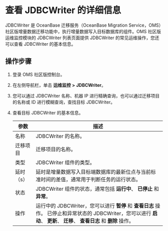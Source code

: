 # 查看 JDBCWriter 的详细信息

JDBCWriter 是 OceanBase 迁移服务（OceanBase Migration Service，OMS）社区版增量数据迁移功能中，执行增量数据写入目标数据库的组件。OMS 社区版运维监控模块的 JDBCWriter 列表页面提供 JDBCWriter 的常见运维操作，您还可以查看 JDBCWriter 的基本信息。

## 操作步骤

1. 登录 OMS 社区版控制台。

2. 在左侧导航栏，单击 **运维监控** **\>** **JDBCWriter**。

3. 您可以通过 JDBCWriter 名称、机器 IP 进行精确查询，也可以通过迁移项目的名称或 ID 进行模糊查询，查找目标 JDBCWriter。

4. 查看目标 JDBCWriter 的基本信息。

   | **参数** |                                                                  **描述**                                                                  |
   |--------|------------------------------------------------------------------------------------------------------------------------------------------|
   | 名称     | JDBCWriter 的名称。                                                                                                                          |
   | 迁移项目   | 迁移项目的名称。                                                                                                                                 |
   | 类型     | JDBCWriter 组件的类型。                                                                                                                        |
   | 延时（s）  | 延时是增量数据写入目标端数据库的最新位点与当前标准时间的差值，通常用于判断任务的运行状态。                                                                                            |
   | 状态     | JDBCWriter 组件的状态，通常包括 **运行中**、 **已停止** 和 **异常**。                                                                                       |
   | 操作     | 运行中的 JDBCWriter，您可以进行 **暂停** 和 **查看日志** 操作。 已停止和异常状态的 JDBCWriter，您可以进行 **启动**、 **更新**、 **迁移**、 **查看日志**  和 **删除** 操作。 |